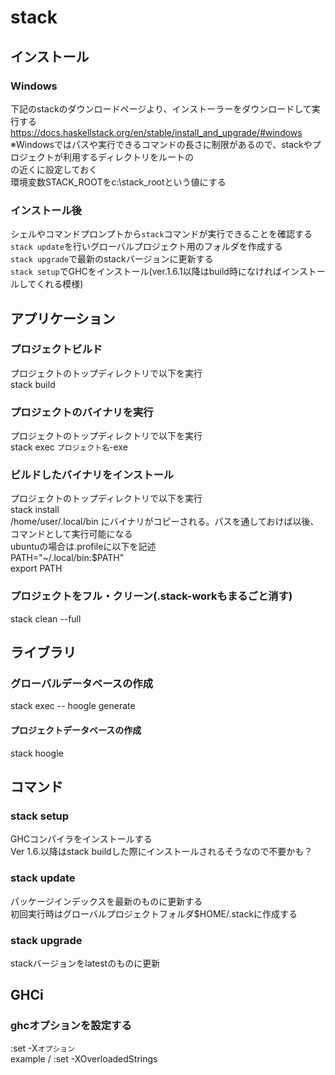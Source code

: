# stack
## インストール
### Windows
下記のstackのダウンロードページより、インストーラーをダウンロードして実行する<br>
https://docs.haskellstack.org/en/stable/install_and_upgrade/#windows
※Windowsではパスや実行できるコマンドの長さに制限があるので、stackやプロジェクトが利用するディレクトリをルートの<br>
の近くに設定しておく<br>
環境変数STACK_ROOTをc:\stack_rootという値にする<br>

### インストール後
シェルやコマンドプロンプトから`stack`コマンドが実行できることを確認する<br>
`stack update`を行いグローバルプロジェクト用のフォルダを作成する<br>
`stack upgrade`で最新のstackバージョンに更新する<br>
`stack setup`でGHCをインストール(ver.1.6.1以降はbuild時になければインストールしてくれる模様)<br>

## アプリケーション
### プロジェクトビルド
プロジェクトのトップディレクトリで以下を実行<br>
stack build

### プロジェクトのバイナリを実行
プロジェクトのトップディレクトリで以下を実行<br>
stack exec `プロジェクト名`-exe

### ビルドしたバイナリをインストール
プロジェクトのトップディレクトリで以下を実行<br>
stack install<br>
/home/user/.local/bin にバイナリがコピーされる。パスを通しておけば以後、コマンドとして実行可能になる<br>
ubuntuの場合は.profileに以下を記述<br>
PATH="~/.local/bin:$PATH"<br>
export PATH<br>

### プロジェクトをフル・クリーン(.stack-workもまるごと消す)
stack clean --full

## ライブラリ
### グローバルデータベースの作成
stack exec -- hoogle generate

#### プロジェクトデータベースの作成
stack hoogle

## コマンド
### stack setup
GHCコンパイラをインストールする<br>
Ver 1.6.以降はstack buildした際にインストールされるそうなので不要かも？<br>
### stack update
パッケージインデックスを最新のものに更新する<br>
初回実行時はグローバルプロジェクトフォルダ$HOME/.stackに作成する<br>
### stack upgrade
stackバージョンをlatestのものに更新

## GHCi
### ghcオプションを設定する
:set -X`オプション`<br>
example / :set -XOverloadedStrings
